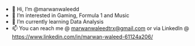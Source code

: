 - 👋 Hi, I’m @marwanwaleedd
- 👀 I’m interested in Gaming, Formula 1 and Music
- 🌱 I’m currently learning Data Analysis
- 📫 You can reach me @ marwanwaleedtrx@gmail.com or via LinkedIn @ https://www.linkedin.com/in/marwan-waleed-61124a206/

<!---
marwanwaleedd/marwanwaleedd is a ✨ special ✨ repository because its `README.md` (this file) appears on your GitHub profile.
You can click the Preview link to take a look at your changes.
--->
